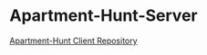 # Apartment-Hunt-Server
[Apartment-Hunt Client Repository](https://github.com/Rasel5267/Apartment-Hunt-Client 'Client')
